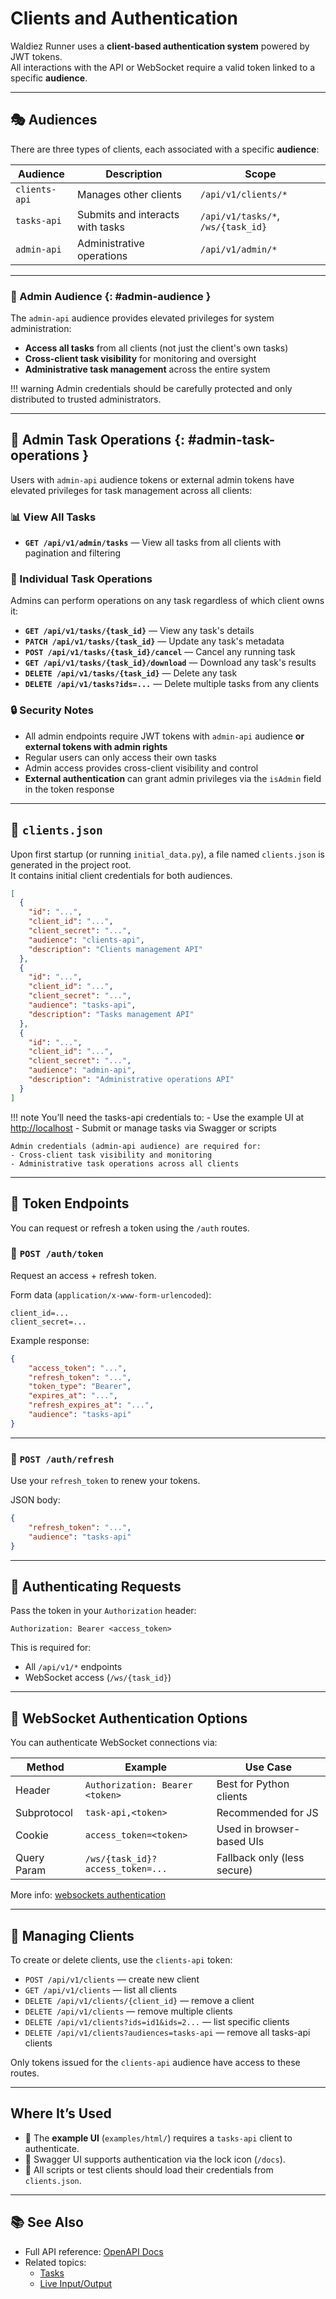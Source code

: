 # Clients and Authentication

Waldiez Runner uses a **client-based authentication system** powered by JWT tokens.  
All interactions with the API or WebSocket require a valid token linked to a specific **audience**.

---

## 🎭 Audiences

There are three types of clients, each associated with a specific **audience**:

| Audience      | Description                      | Scope                              |
|---------------|----------------------------------|------------------------------------|
| `clients-api` | Manages other clients            | `/api/v1/clients/*`                |
| `tasks-api`   | Submits and interacts with tasks | `/api/v1/tasks/*`, `/ws/{task_id}` |
| `admin-api`   | Administrative operations        | `/api/v1/admin/*`                  |

---

### 🔑 Admin Audience {: #admin-audience }

The `admin-api` audience provides elevated privileges for system administration:

- **Access all tasks** from all clients (not just the client's own tasks)
- **Cross-client task visibility** for monitoring and oversight
- **Administrative task management** across the entire system

!!! warning
    Admin credentials should be carefully protected and only distributed to trusted administrators.

---

## 🔧 Admin Task Operations {: #admin-task-operations }

Users with `admin-api` audience tokens or external admin tokens have elevated privileges for task management across all clients:

### 📊 View All Tasks

- **`GET /api/v1/admin/tasks`** — View all tasks from all clients with pagination and filtering

### 🎯 Individual Task Operations

Admins can perform operations on any task regardless of which client owns it:

- **`GET /api/v1/tasks/{task_id}`** — View any task's details
- **`PATCH /api/v1/tasks/{task_id}`** — Update any task's metadata
- **`POST /api/v1/tasks/{task_id}/cancel`** — Cancel any running task
- **`GET /api/v1/tasks/{task_id}/download`** — Download any task's results
- **`DELETE /api/v1/tasks/{task_id}`** — Delete any task
- **`DELETE /api/v1/tasks?ids=...`** — Delete multiple tasks from any clients

### 🔒 Security Notes

- All admin endpoints require JWT tokens with `admin-api` audience **or external tokens with admin rights**
- Regular users can only access their own tasks
- Admin access provides cross-client visibility and control
- **External authentication** can grant admin privileges via the `isAdmin` field in the token response

---

## 📂 `clients.json`

Upon first startup (or running `initial_data.py`), a file named `clients.json` is generated in the project root.  
It contains initial client credentials for both audiences.

```json
[
  {
    "id": "...",
    "client_id": "...",
    "client_secret": "...",
    "audience": "clients-api",
    "description": "Clients management API"
  },
  {
    "id": "...",
    "client_id": "...",
    "client_secret": "...",
    "audience": "tasks-api",
    "description": "Tasks management API"
  },
  {
    "id": "...",
    "client_id": "...",
    "client_secret": "...",
    "audience": "admin-api",
    "description": "Administrative operations API"
  }
]
```

!!! note
    You’ll need the tasks-api credentials to:
    - Use the example UI at <http://localhost>
    - Submit or manage tasks via Swagger or scripts

    Admin credentials (admin-api audience) are required for:
    - Cross-client task visibility and monitoring
    - Administrative task operations across all clients

---

## 🔐 Token Endpoints

You can request or refresh a token using the `/auth` routes.

### 🔸 `POST /auth/token`

Request an access + refresh token.

Form data (`application/x-www-form-urlencoded`):

```text
client_id=...
client_secret=...
```

Example response:

```json
{
    "access_token": "...",
    "refresh_token": "...",
    "token_type": "Bearer",
    "expires_at": "...",
    "refresh_expires_at": "...",
    "audience": "tasks-api"
}
```

---

### 🔄 `POST /auth/refresh`

Use your `refresh_token` to renew your tokens.

JSON body:

```json
{
    "refresh_token": "...",
    "audience": "tasks-api"
}
```

---

## 📡 Authenticating Requests

Pass the token in your `Authorization` header:

```text
Authorization: Bearer <access_token>
```

This is required for:

- All `/api/v1/*` endpoints
- WebSocket access (`/ws/{task_id}`)

---

## 🔌 WebSocket Authentication Options

You can authenticate WebSocket connections via:

| Method       | Example                              | Use Case                |
|--------------|---------------------------------------|--------------------------|
| Header       | `Authorization: Bearer <token>`      | Best for Python clients |
| Subprotocol  | `task-api,<token>`                   | Recommended for JS      |
| Cookie       | `access_token=<token>`               | Used in browser-based UIs |
| Query Param  | `/ws/{task_id}?access_token=...`     | Fallback only (less secure) |

More info: [websockets authentication](https://websockets.readthedocs.io/en/stable/topics/authentication.html)

---

## 🧪 Managing Clients

To create or delete clients, use the `clients-api` token:

- `POST /api/v1/clients` — create new client
- `GET /api/v1/clients` — list all clients
- `DELETE /api/v1/clients/{client_id}` — remove a client
- `DELETE /api/v1/clients` — remove multiple clients
- `DELETE /api/v1/clients?ids=id1&ids=2...` — list specific clients
- `DELETE /api/v1/clients?audiences=tasks-api` — remove all tasks-api clients

Only tokens issued for the `clients-api` audience have access to these routes.

---

## Where It’s Used

- 🔐 The **example UI** (`examples/html/`) requires a `tasks-api` client to authenticate.
- 🔧 Swagger UI supports authentication via the lock icon (`/docs`).
- 🧪 All scripts or test clients should load their credentials from `clients.json`.

---

## 📚 See Also

- Full API reference: [OpenAPI Docs](reference/openapi.md)
- Related topics:
  - [Tasks](tasks.md)
  - [Live Input/Output](websocket.md)
